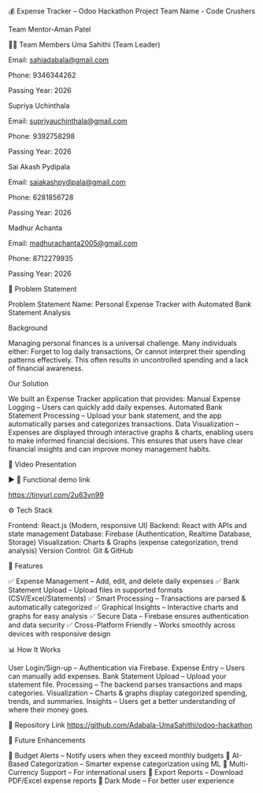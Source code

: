 💰 Expense Tracker – Odoo Hackathon Project
Team Name - Code Crushers

Team Mentor-Aman Patel

🧑‍💻 Team Members
Uma Sahithi (Team Leader)

Email: sahiadabala@gmail.com

Phone: 9346344262

Passing Year: 2026


Supriya Uchinthala

Email: supriyauchinthala@gmail.com

Phone: 9392758298

Passing Year: 2026


Sai Akash Pydipala

Email: saiakashpydipala@gmail.com

Phone: 6281856728

Passing Year: 2026


Madhur Achanta

Email: madhurachanta2005@gmail.com

Phone: 8712279935

Passing Year: 2026



📝 Problem Statement

Problem Statement Name: Personal Expense Tracker with Automated Bank Statement Analysis

Background

Managing personal finances is a universal challenge. Many individuals either:
Forget to log daily transactions,
Or cannot interpret their spending patterns effectively.
This often results in uncontrolled spending and a lack of financial awareness.

Our Solution

We built an Expense Tracker application that provides:
Manual Expense Logging – Users can quickly add daily expenses.
Automated Bank Statement Processing – Upload your bank statement, and the app automatically parses and categorizes transactions.
Data Visualization – Expenses are displayed through interactive graphs & charts, enabling users to make informed financial decisions.
This ensures that users have clear financial insights and can improve money management habits.

🎥 Video Presentation

▶️ 🔗 Functional demo link

https://tinyurl.com/2u63vn99

⚙️ Tech Stack

Frontend: React.js (Modern, responsive UI)
Backend: React with APIs and state management
Database: Firebase (Authentication, Realtime Database, Storage)
Visualization: Charts & Graphs (expense categorization, trend analysis)
Version Control: Git & GitHub

🚀 Features

✅ Expense Management – Add, edit, and delete daily expenses
✅ Bank Statement Upload – Upload files in supported formats (CSV/Excel/Statements)
✅ Smart Processing – Transactions are parsed & automatically categorized
✅ Graphical Insights – Interactive charts and graphs for easy analysis
✅ Secure Data – Firebase ensures authentication and data security
✅ Cross-Platform Friendly – Works smoothly across devices with responsive design


📊 How It Works

User Login/Sign-up – Authentication via Firebase.
Expense Entry – Users can manually add expenses.
Bank Statement Upload – Upload your statement file.
Processing – The backend parses transactions and maps categories.
Visualization – Charts & graphs display categorized spending, trends, and summaries.
Insights – Users get a better understanding of where their money goes.

📂 Repository Link
https://github.com/Adabala-UmaSahithi/odoo-hackathon

🔮 Future Enhancements

🚧 Budget Alerts – Notify users when they exceed monthly budgets
🚧 AI-Based Categorization – Smarter expense categorization using ML
🚧 Multi-Currency Support – For international users
🚧 Export Reports – Download PDF/Excel expense reports
🚧 Dark Mode – For better user experience



